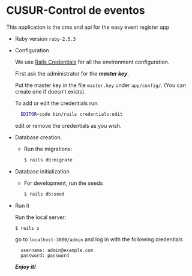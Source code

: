 # CUSUR-Control de eventos

This application is the cms and api for the easy event register app

* Ruby version
  `ruby-2.5.3`

* Configuration

  We use [Rails Credentials](https://www.engineyard.com/blog/rails-encrypted-credentials-on-rails-5.2) for all the environment configuration.

  First ask the administrator for the ***master key***.
  
  Put the master key in the file `master.key` under `app/config/`. (You can create one if doesn't exists).

  To add or edit the credentials run:

  ```bash 
    EDITOR=code bin/rails credentials:edit
  ```
  edit or remove the credentials as you wish.


* Database creation.<br/>
  * Run the migrations: 

    ```bash
    $ rails db:migrate
    ```

* Database initialization
  * For development, run the seeds
    ```bash
    $ rails db:seed
    ```
* Run it <br />
  
  Run the local server:
    ```bash
    $ rails s
    ```
  go to `localhost:3000/admin` and log in with the following credentials
    ```
      username: admin@example.com
      password: password
    ```

  ***Enjoy it!***
